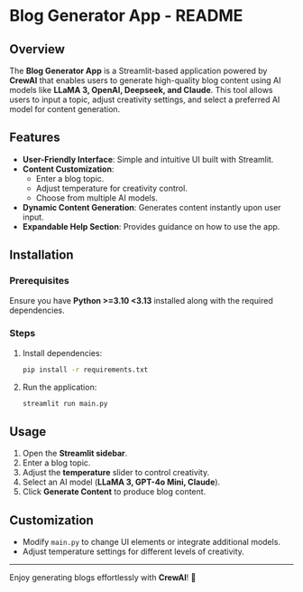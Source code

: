 
# Blog Generator App - README

## Overview
The **Blog Generator App** is a Streamlit-based application powered by **CrewAI** that enables users to generate high-quality blog content using AI models like **LLaMA 3, OpenAI, Deepseek, and Claude**. This tool allows users to input a topic, adjust creativity settings, and select a preferred AI model for content generation.

## Features
- **User-Friendly Interface**: Simple and intuitive UI built with Streamlit.
- **Content Customization**:
  - Enter a blog topic.
  - Adjust temperature for creativity control.
  - Choose from multiple AI models.
- **Dynamic Content Generation**: Generates content instantly upon user input.
- **Expandable Help Section**: Provides guidance on how to use the app.

## Installation
### Prerequisites
Ensure you have  **Python >=3.10 <3.13**  installed along with the required dependencies.

### Steps

1. Install dependencies:
   ```bash
   pip install -r requirements.txt
   ```
2. Run the application:
   ```bash
   streamlit run main.py
   ```

## Usage
1. Open the **Streamlit sidebar**.
2. Enter a blog topic.
3. Adjust the **temperature** slider to control creativity.
4. Select an AI model (**LLaMA 3, GPT-4o Mini, Claude**).
5. Click **Generate Content** to produce blog content.

## Customization
- Modify `main.py` to change UI elements or integrate additional models.
- Adjust temperature settings for different levels of creativity.

---
Enjoy generating blogs effortlessly with **CrewAI**! 🚀


